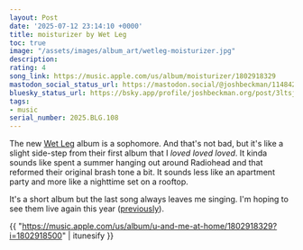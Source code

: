 ```yaml
---
layout: Post
date: '2025-07-12 23:14:10 +0000'
title: moisturizer by Wet Leg
toc: true
image: "/assets/images/album_art/wetleg-moisturizer.jpg"
description:
rating: 4
song_link: https://music.apple.com/us/album/moisturizer/1802918329
mastodon_social_status_url: https://mastodon.social/@joshbeckman/114842894883580040
bluesky_status_url: https://bsky.app/profile/joshbeckman.org/post/3ltsjqj4rwy2f
tags:
- music
serial_number: 2025.BLG.108
---
```

The new [Wet Leg](https://wetlegband.com/) album is a sophomore. And that's not bad, but it's like a slight side-step from their first album that I *loved loved loved*. It kinda sounds like spent a summer hanging out around Radiohead and that reformed their original brash tone a bit. It sounds less like an apartment party and more like a nighttime set on a rooftop. 

It's a short album but the last song always leaves me singing. I'm hoping to see them live again this year ([previously](https://www.joshbeckman.org/blog/attending/wet-leg-at-thalia-hall)).

{{ "https://music.apple.com/us/album/u-and-me-at-home/1802918329?i=1802918500" | itunesify }}
